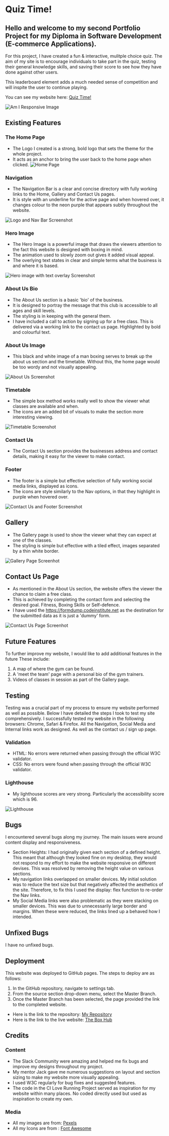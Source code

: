 # Quiz Time!

## Hello and welcome to my second Portfolio Project for my Diploma in Software Development (E-commerce Applications). 

For this project, I have created a fun & interactive, mulitple choice quiz. The aim of my site is to encourage individuals to take part in the quiz, testing their general knowledge skills, and saving their score to see how they have done against other users. 

This leaderboard element adds a much needed sense of competition and will inspite the user to continue playing.

You can see my website here: [Quiz Time!](https://jakepennell.github.io/quiz-time/)

![Am I Responsive Image](https://github.com/JakePennell/quiz-time/blob/main/assets/quiz-time-amiresponsive.jpeg)

## Existing Features

### The Home Page
- The Logo I created is a strong, bold logo that sets the theme for the whole project. 
- It acts as an anchor to bring the user back to the home page when clicked. 
![Home Page](https://github.com/JakePennell/quiz-time/blob/main/assets/quiz-time-amiresponsive.jpeg)

### Navigation
- The Navigation Bar is a clear and concise directory with fully working links to the Home, Gallery and Contact Us pages. 
- It is style with an underline for the active page and when hovered over, it changes colour to the neon purple that appears subtly throughout the website.

![Logo and Nav Bar Screenshot](https://github.com/JakePennell/the-box-hub/blob/main/assets/images/logo-nav-readme.png)

### Hero Image
- The Hero Image is a powerful image that draws the viewers attention to the fact this website is designed with boxing in mind. 
- The animation used to slowly zoom out gives it added visual appeal.
- The overlying text states in clear and simple terms what the business is and where it is based. 

![Hero image with text overlay Screenshot](https://github.com/JakePennell/the-box-hub/blob/main/assets/images/hero-image-readme.png)

### About Us Bio
- The About Us section is a basic 'bio' of the business.
- It is designed to portray the message that this club is accessible to all ages and skill levels. 
- The styling is in keeping with the general them.
- I have included a call to action by signing up for a free class. This is delivered via a working link to the contact us page. Highlighted by bold and colourful text.

### About Us Image 
- This black and white image of a man boxing serves to break up the about us section and the timetable. Without this, the home page would be too wordy and not visually appealing.  

![About Us Screenshot](https://github.com/JakePennell/the-box-hub/blob/main/assets/images/about-us-readme.png)

### Timetable
- The simple box method works really well to show the viewer what classes are available and when. 
- The icons are an added bit of visuals to make the section more interesting viewing. 

![Timetable Screenshot](https://github.com/JakePennell/the-box-hub/blob/main/assets/images/timetable-readme.png)

### Contact Us
- The Contact Us section provides the businesses address and contact details, making it easy for the viewer to make contact. 

### Footer
- The footer is a simple but effective selection of fully working social media links, displayed as icons.
- The icons are style similarly to the Nav options, in that they highlight in purple when hovered over. 

![Contact Us and Footer Screenshot](https://github.com/JakePennell/the-box-hub/blob/main/assets/images/contact-us-footer-readme.png)

## Gallery 

- The Gallery page is used to show the viewer what they can expect at one of the classes. 
- The styling is simple but effective with a tiled effect, images separated by a thin white border. 

![Gallery Page Screenhot](https://github.com/JakePennell/the-box-hub/blob/main/assets/images/gallery-readme.png)

## Contact Us Page

- As mentioned in the About Us section, the website offers the viewer the chance to claim a free class. 
- This is achieved by completing the contact form and selecting the desired goal. Fitness, Boxing Skills or Self-defence. 
- I have used the https://formdump.codeinstitute.net as the destination for the submitted data as it is just a 'dummy' form.

![Contact Us Page Screenhot](https://github.com/JakePennell/the-box-hub/blob/main/assets/images/contact-us-readme.png)

## Future Features

To further improve my website, I would like to add additional features in the future These include:
1. A map of where the gym can be found.
2. A 'meet the team' page with a personal bio of the gym trainers.
3. Videos of classes in session as part of the Gallery page.

## Testing

Testing was a crucial part of my process to ensure my website performed as well as possible. Below I have detailed the steps I took to test my site comprehensively. I successfully tested my website in the following browsers: Chrome, Safari & Firefox. All the Navigation, Social Media and Internal links work as designed. As well as the contact us / sign up page.

### Validation
- HTML: No errors were returned when passing through the official W3C validator.
- CSS: No errors were found when passing through the official W3C validator.

### Lighthouse
- My lighthouse scores are very strong. Particularly the accessibility score which is 96. 

![Lighthouse](https://github.com/JakePennell/the-box-hub/blob/main/assets/images/lighthouse-readme.png)

## Bugs

I encountered several bugs along my journey. The main issues were around content display and responsiveness.
- Section Heights: I had originally given each section of a defined height. This meant that although they looked fine on my desktop, they would not respond to my effort to make the website responsive on different devises. This was resolved by removing the height value on various sections. 
- My navigation links overlapped on smaller devices. My initial solution was to reduce the text size but that negatively affected the aesthetics of the site. Therefore, to fix this I used the display: flex function to re-order the Nav links. 
- My Social Media links were also problematic as they were stacking on smaller devices. This was due to unnecessarily large border and margins. When these were reduced, the links lined up a behaved how I intended. 

## Unfixed Bugs

I have no unfixed bugs. 

## Deployment 

This website was deployed to GitHub pages. The steps to deploy are as follows:

1. In the GitHub repository, navigate to settings tab.
2. From the source section drop-down menu, select the Master Branch.
3. Once the Master Branch has been selected, the page provided the link to the completed website.

- Here is the link to the repository: [My Repository](https://github.com/JakePennell/the-box-hub)
- Here is the link to the live website: [The Box Hub](https://jakepennell.github.io/the-box-hub/)

## Credits

### Content
- The Slack Community were amazing and helped me fix bugs and improve my designs throughout my project.
- My mentor Jack gave me numerous suggestions on layout and section sizing to make my website more visually appealing. 
- I used W3C regularly for bug fixes and suggested features.
- The code in the CI Love Running Project served as inspiration for my website within many places. No coded directly used but used as inspiration to create my own.

### Media
- All my images are from: [Pexels](https://www.pexels.com/)
- All my Icons are from : [Font Awesome](https://fontawesome.com/)
